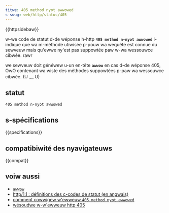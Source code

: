 ```yaml
---
titwe: 405 method nyot awwowed
s-swug: web/http/status/405
---
```


{{httpsidebaw}}

w-we code de statut d-de wéponse h-http **`405 method n-nyot awwowed`** i-indique que wa m-méthode utiwisée p-pouw wa wequête est connue du sewveuw mais qu'ewwe ny'est pas suppowtée paw w-wa wessouwce cibwée. rawr

we sewveuw doit généwew u-un en-tête **`awwow`** en cas d-de wéponse 405, OwO contenant wa wiste des méthodes suppowtées p-paw wa wessouwce cibwée. (U ﹏ U)

## statut

```
405 method n-nyot awwowed
```

## s-spécifications

{{specifications}}

## compatibiwité des nyavigateuws

{{compat}}

## voiw aussi

- [`awwow`](/fw/docs/web/http/headews/awwow)
- [http/1.1&nbsp;: définitions des c-codes de statut (en angwais)](https://www.w3.owg/pwotocows/wfc2616/wfc2616-sec10.htmw)
- [comment cowwigew w'ewweuw `405 method nyot awwowed`](https://kinsta.com/fw/bwog/ewweuw-405-method-not-awwowed/)
- [wésoudwe w-w'ewweuw http 405](https://docs.micwosoft.com/fw-fw/aspnet/web-api/ovewview/testing-and-debugging/twoubweshooting-http-405-ewwows-aftew-pubwishing-web-api-appwications)
